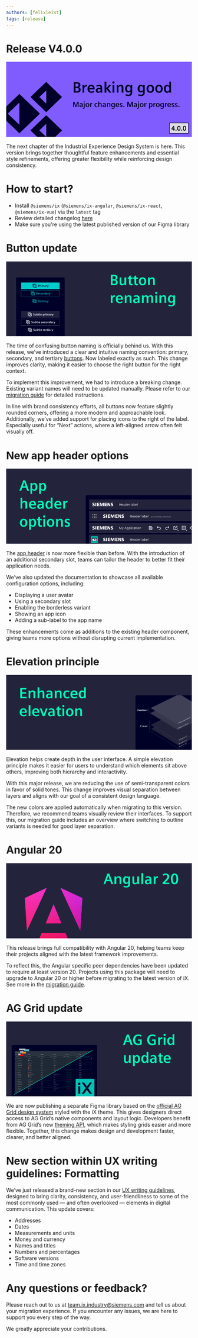 ```yaml
---
authors: [felixleist]
tags: [release]
---
```


# Release V4.0.0

![banner](./2510_blog_4-0.png)

The next chapter of the Industrial Experience Design System is here. This version brings together thoughtful feature enhancements and essential style refinements, offering greater flexibility while reinforcing design consistency.

<!-- truncate -->

# How to start?

- Install `@siemens/ix` (`@siemens/ix-angular`, `@siemens/ix-react`, `@siemens/ix-vue`) via the `latest` tag
- Review detailed changelog [here](/docs/home/releases/changelog)
- Make sure you're using the latest published version of our Figma library

# Button update

![button](./2510_blog_buttons.png)

The time of confusing button naming is officially behind us. With this release, we’ve introduced a clear and intuitive naming convention: primary, secondary, and tertiary [buttons](/docs/components/button/guide). Now labeled exactly as such. This change improves clarity, making it easier to choose the right button for the right context.

To implement this improvement, we had to introduce a breaking change. Existing variant names will need to be updated manually. Please refer to our [migration guide](/docs/home/migration/4_0_0) for detailed instructions.

In line with brand consistency efforts, all buttons now feature slightly rounded corners, offering a more modern and approachable look. Additionally, we’ve added support for placing icons to the right of the label. Especially useful for “Next” actions, where a left-aligned arrow often felt visually off.

# New app header options

![appheaderoptions](./2510_blog_appheader.png)

The [app header](/docs/components/application-header/guide) is now more flexible than before. With the introduction of an additional secondary slot, teams can tailor the header to better fit their application needs.

We’ve also updated the documentation to showcase all available configuration options, including:

- Displaying a user avatar
- Using a secondary slot
- Enabling the borderless variant
- Showing an app icon
- Adding a sub-label to the app name

These enhancements come as additions to the existing header component, giving teams more options without disrupting current implementation.

# Elevation principle

![elevation](./2510_blog_elevation.png)

Elevation helps create depth in the user interface. A simple elevation principle makes it easier for users to understand which elements sit above others, improving both hierarchy and interactivity.

With this major release, we are reducing the use of semi-transparent colors in favor of solid tones. This change improves visual separation between layers and aligns with our goal of a consistent design language.

The new colors are applied automatically when migrating to this version. Therefore, we recommend teams visually review their interfaces. To support this, our migration guide includes an overview where switching to outline variants is needed for good layer separation.

# Angular 20

![angular20](./2510_blog_angular.png)

This release brings full compatibility with Angular 20, helping teams keep their projects aligned with the latest framework improvements.

To reflect this, the Angular specific peer dependencies have been updated to require at least version 20. Projects using this package will need to upgrade to Angular 20 or higher before migrating to the latest version of iX. See more in the [migration guide](/docs/home/migration/4_0_0).

# AG Grid update

![aggrid](./2510_blog_aggrid.png)

We are now publishing a separate Figma library based on the [official AG Grid design system](https://www.figma.com/community/file/1360600846643230092) styled with the iX theme. This gives designers direct access to AG Grid’s native components and layout logic. Developers benefit from AG Grid’s new [theming API](https://blog.ag-grid.com/introducing-our-new-theming-api/), which makes styling grids easier and more flexible. Together, this change makes design and development faster, clearer, and better aligned.

# New section within UX writing guidelines: Formatting

We’ve just released a brand-new section in our [UX writing guidelines](/docs/guidelines/language/writing-style-guide-getting-started), designed to bring clarity, consistency, and user-friendliness to some of the most commonly used — and often overlooked — elements in digital communication. This update covers:

- Addresses
- Dates
- Measurements and units
- Money and currency
- Names and titles
- Numbers and percentages
- Software versions
- Time and time zones

# Any questions or feedback?

Please reach out to us at [team.ix.industry@siemens.com](mailto:team.ix.industry@siemens.com) and tell us about your migration experience.
If you encounter any issues, we are here to support you every step of the way.

We greatly appreciate your contributions.